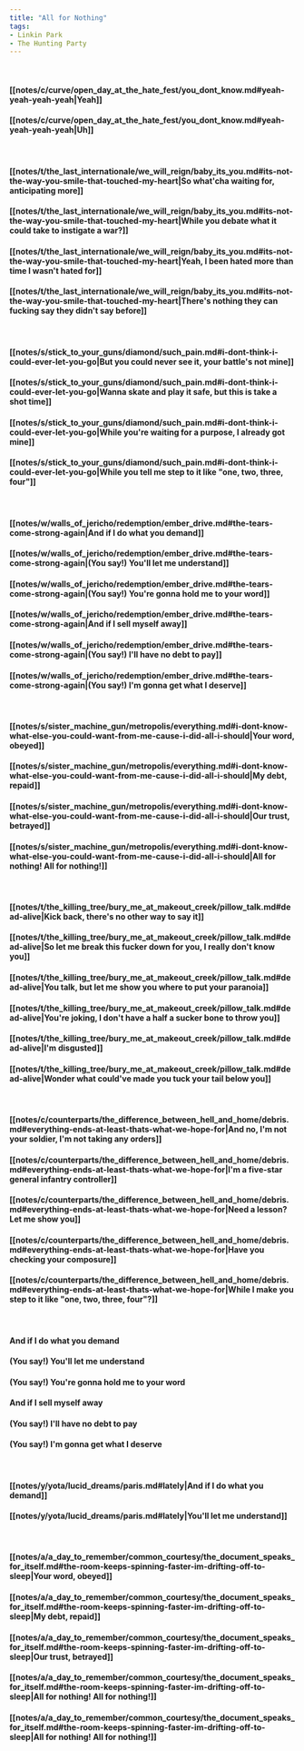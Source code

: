 ```yaml
---
title: "All for Nothing"
tags:
- Linkin Park
- The Hunting Party
---
```

&nbsp;
#### [[notes/c/curve/open_day_at_the_hate_fest/you_dont_know.md#yeah-yeah-yeah-yeah|Yeah]]
#### [[notes/c/curve/open_day_at_the_hate_fest/you_dont_know.md#yeah-yeah-yeah-yeah|Uh]]
&nbsp;
#### [[notes/t/the_last_internationale/we_will_reign/baby_its_you.md#its-not-the-way-you-smile-that-touched-my-heart|So what'cha waiting for, anticipating more]]
#### [[notes/t/the_last_internationale/we_will_reign/baby_its_you.md#its-not-the-way-you-smile-that-touched-my-heart|While you debate what it could take to instigate a war?]]
#### [[notes/t/the_last_internationale/we_will_reign/baby_its_you.md#its-not-the-way-you-smile-that-touched-my-heart|Yeah, I been hated more than time I wasn't hated for]]
#### [[notes/t/the_last_internationale/we_will_reign/baby_its_you.md#its-not-the-way-you-smile-that-touched-my-heart|There's nothing they can fucking say they didn't say before]]
&nbsp;
#### [[notes/s/stick_to_your_guns/diamond/such_pain.md#i-dont-think-i-could-ever-let-you-go|But you could never see it, your battle's not mine]]
#### [[notes/s/stick_to_your_guns/diamond/such_pain.md#i-dont-think-i-could-ever-let-you-go|Wanna skate and play it safe, but this is take a shot time]]
#### [[notes/s/stick_to_your_guns/diamond/such_pain.md#i-dont-think-i-could-ever-let-you-go|While you're waiting for a purpose, I already got mine]]
#### [[notes/s/stick_to_your_guns/diamond/such_pain.md#i-dont-think-i-could-ever-let-you-go|While you tell me step to it like "one, two, three, four"]]
&nbsp;
#### [[notes/w/walls_of_jericho/redemption/ember_drive.md#the-tears-come-strong-again|And if I do what you demand]]
#### [[notes/w/walls_of_jericho/redemption/ember_drive.md#the-tears-come-strong-again|(You say!) You'll let me understand]]
#### [[notes/w/walls_of_jericho/redemption/ember_drive.md#the-tears-come-strong-again|(You say!) You're gonna hold me to your word]]
#### [[notes/w/walls_of_jericho/redemption/ember_drive.md#the-tears-come-strong-again|And if I sell myself away]]
#### [[notes/w/walls_of_jericho/redemption/ember_drive.md#the-tears-come-strong-again|(You say!) I'll have no debt to pay]]
#### [[notes/w/walls_of_jericho/redemption/ember_drive.md#the-tears-come-strong-again|(You say!) I'm gonna get what I deserve]]
&nbsp;
#### [[notes/s/sister_machine_gun/metropolis/everything.md#i-dont-know-what-else-you-could-want-from-me-cause-i-did-all-i-should|Your word, obeyed]]
#### [[notes/s/sister_machine_gun/metropolis/everything.md#i-dont-know-what-else-you-could-want-from-me-cause-i-did-all-i-should|My debt, repaid]]
#### [[notes/s/sister_machine_gun/metropolis/everything.md#i-dont-know-what-else-you-could-want-from-me-cause-i-did-all-i-should|Our trust, betrayed]]
#### [[notes/s/sister_machine_gun/metropolis/everything.md#i-dont-know-what-else-you-could-want-from-me-cause-i-did-all-i-should|All for nothing! All for nothing!]]
&nbsp;
#### [[notes/t/the_killing_tree/bury_me_at_makeout_creek/pillow_talk.md#dead-alive|Kick back, there's no other way to say it]]
#### [[notes/t/the_killing_tree/bury_me_at_makeout_creek/pillow_talk.md#dead-alive|So let me break this fucker down for you, I really don't know you]]
#### [[notes/t/the_killing_tree/bury_me_at_makeout_creek/pillow_talk.md#dead-alive|You talk, but let me show you where to put your paranoia]]
#### [[notes/t/the_killing_tree/bury_me_at_makeout_creek/pillow_talk.md#dead-alive|You're joking, I don't have a half a sucker bone to throw you]]
#### [[notes/t/the_killing_tree/bury_me_at_makeout_creek/pillow_talk.md#dead-alive|I'm disgusted]]
#### [[notes/t/the_killing_tree/bury_me_at_makeout_creek/pillow_talk.md#dead-alive|Wonder what could've made you tuck your tail below you]]
&nbsp;
#### [[notes/c/counterparts/the_difference_between_hell_and_home/debris.md#everything-ends-at-least-thats-what-we-hope-for|And no, I'm not your soldier, I'm not taking any orders]]
#### [[notes/c/counterparts/the_difference_between_hell_and_home/debris.md#everything-ends-at-least-thats-what-we-hope-for|I'm a five-star general infantry controller]]
#### [[notes/c/counterparts/the_difference_between_hell_and_home/debris.md#everything-ends-at-least-thats-what-we-hope-for|Need a lesson? Let me show you]]
#### [[notes/c/counterparts/the_difference_between_hell_and_home/debris.md#everything-ends-at-least-thats-what-we-hope-for|Have you checking your composure]]
#### [[notes/c/counterparts/the_difference_between_hell_and_home/debris.md#everything-ends-at-least-thats-what-we-hope-for|While I make you step to it like "one, two, three, four"?]]
&nbsp;
#### And if I do what you demand
#### (You say!) You'll let me understand
#### (You say!) You're gonna hold me to your word
#### And if I sell myself away
#### (You say!) I'll have no debt to pay
#### (You say!) I'm gonna get what I deserve
&nbsp;
#### [[notes/y/yota/lucid_dreams/paris.md#lately|And if I do what you demand]]
#### [[notes/y/yota/lucid_dreams/paris.md#lately|You'll let me understand]]
&nbsp;
#### [[notes/a/a_day_to_remember/common_courtesy/the_document_speaks_for_itself.md#the-room-keeps-spinning-faster-im-drifting-off-to-sleep|Your word, obeyed]]
#### [[notes/a/a_day_to_remember/common_courtesy/the_document_speaks_for_itself.md#the-room-keeps-spinning-faster-im-drifting-off-to-sleep|My debt, repaid]]
#### [[notes/a/a_day_to_remember/common_courtesy/the_document_speaks_for_itself.md#the-room-keeps-spinning-faster-im-drifting-off-to-sleep|Our trust, betrayed]]
#### [[notes/a/a_day_to_remember/common_courtesy/the_document_speaks_for_itself.md#the-room-keeps-spinning-faster-im-drifting-off-to-sleep|All for nothing! All for nothing!]]
#### [[notes/a/a_day_to_remember/common_courtesy/the_document_speaks_for_itself.md#the-room-keeps-spinning-faster-im-drifting-off-to-sleep|All for nothing! All for nothing!]]

